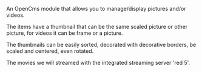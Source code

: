 An OpenCms module that allows you to manage/display pictures and/or videos.

The items have a thumbnail that can be the same scaled picture or other picture, for videos it can be frame or a picture.

The thumbnails can be easily sorted, decorated with decorative borders, be scaled and centered, even rotated.

The movies we will streamed with the integrated streaming server 'red 5'.